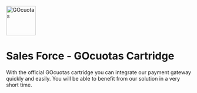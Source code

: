 <p>
  <a href="https://www.gocuotas.com//">
    <img src="https://s3.us-east-005.backblazeb2.com/gocuotas-assets/assets/img/logo-8ae52d1d1ff80f78868cf8e38326e896525c0dc65840631b5150a5f24bdcceee.svg" height="80" width="auto" alt="GOcuotas">
  </a>
</p>

# Sales Force - GOcuotas Cartridge

With the official GOcuotas cartridge you can integrate our payment gateway quickly and easily. You will be able to benefit from our solution in a very short time.
